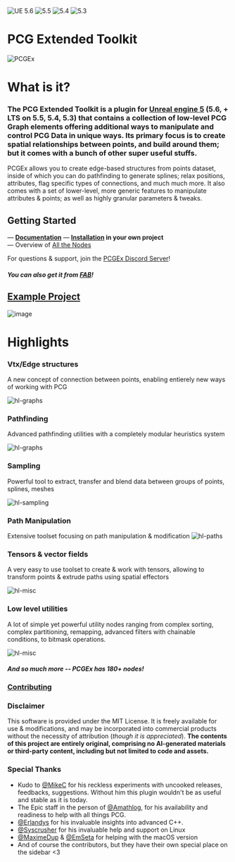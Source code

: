 ![UE 5.6](https://img.shields.io/badge/UE-5.6-green) ![5.5](https://img.shields.io/badge/5.5-darkgreen) ![5.4](https://img.shields.io/badge/5.4-darkgreen) ![5.3](https://img.shields.io/badge/5.3-darkgreen)
# PCG Extended Toolkit 

![PCGEx](/Resources/Icon128.png)

# What is it?
### The PCG Extended Toolkit is a plugin for [Unreal engine 5](https://www.unrealengine.com/en-US/) (5.6, + LTS on 5.5, 5.4, 5.3) that contains a collection of **low-level PCG Graph elements** offering additional ways to manipulate and control PCG Data in unique ways. Its primary focus is to create spatial relationships between points, and build around them; but it comes with a bunch of other super useful stuffs.

PCGEx allows you to create edge-based structures from points dataset, inside of which you can do pathfinding to generate splines; relax positions, attributes, flag specific types of connections, and much much more. 
It also comes with a set of lower-level, more generic features to manipulate attributes & points; as well as highly granular parameters & tweaks.

## Getting Started
— **[Documentation](https://pcgex.gitbook.io/pcgex)**
— **[Installation](https://nebukam.github.io/PCGExtendedToolkit/installation.html) in your own project**  
— Overview of [All the Nodes](https://nebukam.github.io/PCGExtendedToolkit/all-nodes.html)  

For questions & support, join the [PCGEx Discord Server](https://discord.gg/mde2vC5gbE)!

#### *You can also get it from [FAB](https://www.fab.com/listings/3f0bea1c-7406-4441-951b-8b2ca155f624)!*

## **[Example Project](https://github.com/Nebukam/PCGExExampleProject)**
![image](https://github.com/user-attachments/assets/b8bd713e-0b60-4cdc-84d9-dd776d452bf8)

# Highlights
### Vtx/Edge structures
A new concept of connection between points, enabling entierely new ways of working with PCG

![hl-graphs](https://raw.githubusercontent.com/Nebukam/PCGExtendedToolkit/docs/_sources/assets/misc/highlight-graphs.jpg)

### Pathfinding
Advanced pathfinding utilities with a completely modular heuristics system

![hl-graphs](https://raw.githubusercontent.com/Nebukam/PCGExtendedToolkit/docs/_sources/assets/misc/highlight-pathfinding.jpg)

### Sampling
Powerful tool to extract, transfer and blend data between groups of points, splines, meshes

![hl-sampling](https://raw.githubusercontent.com/Nebukam/PCGExtendedToolkit/docs/_sources/assets/misc/highlight-samplers.jpg)

### Path Manipulation
Extensive toolset focusing on path manipulation & modification
![hl-paths](https://raw.githubusercontent.com/Nebukam/PCGExtendedToolkit/docs/_sources/assets/misc/highlight-paths.jpg)

### Tensors & vector fields
A very easy to use toolset to create & work with tensors, allowing to transform points & extrude paths using spatial effectors

![hl-misc](https://raw.githubusercontent.com/Nebukam/PCGExtendedToolkit/docs/_sources/assets/misc/highlight-tensors.jpg)

### Low level utilities
A lot of simple yet powerful utility nodes ranging from complex sorting, complex partitioning, remapping, advanced filters with chainable conditions, to bitmask operations.

![hl-misc](https://raw.githubusercontent.com/Nebukam/PCGExtendedToolkit/docs/_sources/assets/misc/highlight-miscjpg.jpg)

#### *And so much more -- PCGEx has 180+ nodes!*

### [Contributing](https://github.com/Nebukam/PCGExtendedToolkit/blob/main/CONTRIBUTING.md)
### Disclaimer
This software is provided under the MIT License. It is freely available for use & modifications, and may be incorporated into commercial products without the necessity of attribution (*though it is appreciated*). **The contents of this project are entirely original, comprising no AI-generated materials or third-party content, including but not limited to code and assets.**

### Special Thanks
- Kudo to [@MikeC](https://github.com/mikec316) for his reckless experiments with uncooked releases, feedbacks, suggestions. Without him this plugin wouldn't be as useful and stable as it is today.
- The Epic staff in the person of [@Amathlog](https://github.com/Amathlog), for his availability and readiness to help with all things PCG.
- [@Erlandys](https://github.com/Erlandys) for his invaluable insights into advanced C++.
- [@Syscrusher](https://github.com/sna-scourtney) for his invaluable help and support on Linux
- [@MaximeDup](https://github.com/MaximeDup) & [@EmSeta](https://github.com/EmSeta) for helping with the macOS version
- And of course the contributors, but they have their own special place on the sidebar <3
